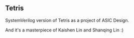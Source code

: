 ## Tetris
SystemVerilog version of Tetris as a project of ASIC Design.

And it's a masterpiece of Kaishen Lin and Shanqing Lin :)

